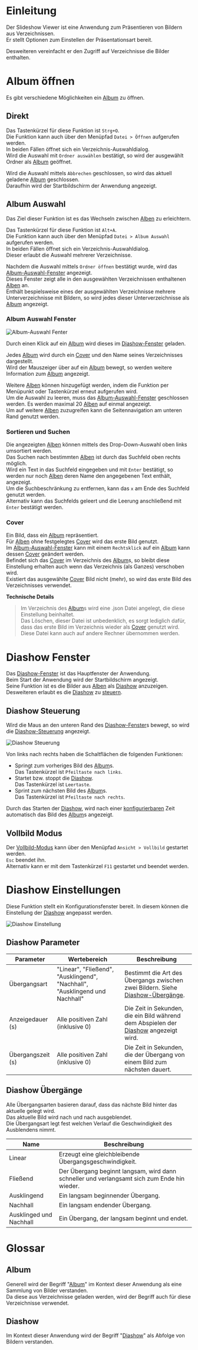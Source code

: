 # Einleitung

Der Slideshow Viewer ist eine Anwendung zum Präsentieren von Bildern aus Verzeichnissen.  
Er stellt Optionen zum Einstellen der Präsentationsart bereit.  

Desweiteren vereinfacht er den Zugriff auf Verzeichnisse die Bilder enthalten.

# Album öffnen

Es gibt verschiedene Möglichkeiten ein [Album] zu öffnen.

## Direkt

Das Tastenkürzel für diese Funktion ist `Strg+O`.  
Die Funktion kann auch über den Menüpfad `Datei > Öffnen` aufgerufen werden.  
In beiden Fällen öffnet sich ein Verzeichnis-Auswahldialog.  
Wird die Auswahl mit `Ordner auswählen` bestätigt, so wird der ausgewählt Ordner als [Album] geöffnet.

Wird die Auswahl mittels `Abbrechen` geschlossen, so wird das aktuell geladene [Album] geschlossen.  
Daraufhin wird der Startbildschirm der Anwendung angezeigt.

## Album Auswahl

[Album-Auswahl]: #album-auswahl

Das Ziel dieser Funktion ist es das Wechseln zwischen [Alben] zu erleichtern.  

Das Tastenkürzel für diese Funktion ist `Alt+A`.  
Die Funktion kann auch über den Menüpfad `Datei > Album Auswahl` aufgerufen werden.  
In beiden Fällen öffnet sich ein Verzeichnis-Auswahldialog.  
Dieser erlaubt die Auswahl mehrerer Verzeichnisse.

Nachdem die Auswahl mittels `Ordner öffnen` bestätigt wurde, wird das [Album-Auswahl-Fenster] angezeigt.  
Dieses Fenster zeigt alle in den ausgewählten Verzeichnissen enthaltenen [Alben] an.  
Enthält bespielsweise eines der ausgewählten Verzeichnisse mehrere Unterverzeichnisse mit Bildern, so wird jedes dieser Unterverzeichnisse als [Album] angezeigt.  

### Album Auswahl Fenster

[Album-Auswahl-Fenster]: #album-auswahl-fenster

![Album-Auswahl Fenter](./screenshots/album-selection.png)

Durch einen Klick auf ein [Album] wird dieses im [Diashow-Fenster] geladen.  

Jedes [Album] wird durch ein [Cover] und den Name seines Verzeichnisses dargestellt.  
Wird der Mauszeiger über auf ein [Album] bewegt, so werden weitere Information zum [Album] angezeigt.  

Weitere [Alben] können hinzugefügt werden, indem die Funktion per Menüpunkt oder Tastenkürzel erneut aufgerufen wird.  
Um die Auswahl zu leeren, muss das [Album-Auswahl-Fenster] geschlossen werden. 
Es werden maximal 20 [Alben] auf einmal angezeigt.  
Um auf weitere [Alben] zuzugreifen kann die Seitennavigation am unteren Rand genutzt werden. 

### Sortieren und Suchen

Die angezeigten [Alben] können mittels des Drop-Down-Auswahl oben links umsortiert werden.  
Das Suchen nach bestimmten [Alben] ist durch das Suchfeld oben rechts möglich.  
Wird ein Text in das Suchfeld eingegeben und mit `Enter` bestätigt, so werden nur noch [Alben] deren Name den angegebenen Text enthält, angezeigt.  
Um die Suchbeschränkung zu entfernen, kann das `x` am Ende des Suchfeld genutzt werden.  
Alternativ kann das Suchfelds geleert und die Leerung anschließend mit `Enter` bestätigt werden.

### Cover

[Cover]: #cover

Ein Bild, dass ein [Album] repräsentiert.  
Für [Alben] ohne festgelegtes [Cover] wird das erste Bild genutzt.  
Im [Album-Auswahl-Fenster] kann mit einem `Rechtsklick` auf ein [Album] kann dessen [Cover] geändert werden.  
Befindet sich das [Cover] im Verzeichnis des [Album]s, so bleibt diese Einstellung erhalten auch wenn das Verzeichnis (als Ganzes) verschoben wird.  
Existiert das ausgewählte [Cover] Bild nicht (mehr), so wird das erste Bild des Verzeichnisses verwendet.

**Technische Details** 
> Im Verzeichnis des [Album]s wird eine .json Datei angelegt, die diese Einstellung beinhaltet.  
> Das Löschen, dieser Datei ist unbedenklich, es sorgt lediglich dafür, dass das erste Bild im Verzeichnis wieder als [Cover] genutzt wird.  
> Diese Datei kann auch auf andere Rechner übernommen werden.  

# Diashow Fenster

[Diashow-Fenster]: #diashow-fenster

Das [Diashow-Fenster] ist das Hauptfenster der Anwendung.  
Beim Start der Anwendung wird der Startbildschirm angezeigt.  
Seine Funktion ist es die Bilder aus [Alben] als [Diashow] anzuzeigen.
Desweiteren erlaubt es die [Diashow] zu [steuern](#Diashow-steuerung).

## Diashow Steuerung

[Diashow-Steuerung]: #diashow-steuerung

Wird die Maus an den unteren Rand des [Diashow-Fenster]s bewegt, so wird die [Diashow-Steuerung] angezeigt.  

![Diashow Steuerung](./screenshots/slideshow-controls.png)

Von links nach rechts haben die Schaltflächen die folgenden Funktionen:

- Springt zum vorheriges Bild des [Album]s.  
Das Tastenkürzel ist `Pfeiltaste nach links`.
- Startet bzw. stoppt die [Diashow].  
Das Tastenkürzel ist `Leertaste`.
- Sprint zum nächsten Bild des [Album]s.  
Das Tastenkürzel ist `Pfeiltaste nach rechts`.

Durch das Starten der [Diashow], wird nach einer [konfigurierbaren](#diashow-einstellungen) Zeit automatisch das Bild des [Album]s angezeigt.  

## Vollbild Modus

[Vollbild-Modus]: #vollbild-modus

Der [Vollbild-Modus] kann über den Menüpfad `Ansicht > Vollbild` gestartet werden.  
`Esc` beendet ihn.  
Alternativ kann er mit dem Tastenkürzel `F11` gestartet und beendet werden.  


# Diashow Einstellungen

Diese Funktion stellt ein Konfigurationsfenster bereit.
In diesem können die Einstellung der [Diashow] angepasst werden.

![Diashow Einstellung](./screenshots/slideshow-configuration.png)

## Diashow Parameter

| Parameter | Wertebereich | Beschreibung |
| --- | --- | --- |
| Übergangsart | "Linear", "Fließend", "Ausklingend", "Nachhall", "Ausklingend und Nachhall" | Bestimmt die Art des Übergangs zwischen zwei Bildern. Siehe [Diashow-Übergänge]. |
| Anzeigedauer (s) | Alle positiven Zahl (inklusive 0) | Die Zeit in Sekunden, die ein Bild während dem Abspielen der [Diashow] angezeigt wird. |
| Übergangszeit (s) | Alle positiven Zahl (inklusive 0) | Die Zeit in Sekunden, die der Übergang von einem Bild zum nächsten dauert. |

## Diashow Übergänge

[Diashow-Übergänge]: #diashow-übergänge

Alle Übergangsarten basieren darauf, dass das nächste Bild hinter das aktuelle gelegt wird.  
Das aktuelle Bild wird nach und nach ausgeblendet.  
Die Übergangsart legt fest welchen Verlauf die Geschwindigkeit des Ausblendens nimmt.

| Name | Beschreibung |
| --- | --- |
| Linear | Erzeugt eine gleichbleibende Übergangsgeschwindigkeit. |
| Fließend | Der Übergang beginnt langsam, wird dann schneller und verlangsamt sich zum Ende hin wieder. |
| Ausklingend | Ein langsam beginnender Übergang. |
| Nachhall | Ein langsam endender Übergang. |
| Ausklinged und Nachhall | Ein Übergang, der langsam beginnt und endet. |

# Glossar

## Album

[Album]: #album
[Alben]: #album

Generell wird der Begriff "[Album]" im Kontext dieser Anwendung als eine Sammlung von Bilder verstanden.  
Da diese aus Verzeichnisse geladen werden, wird der Begriff auch für diese Verzeichnisse verwendet.

## Diashow

[Diashow]: #diashow

Im Kontext dieser Anwendung wird der Begriff "[Diashow]" als Abfolge von Bildern verstanden.  